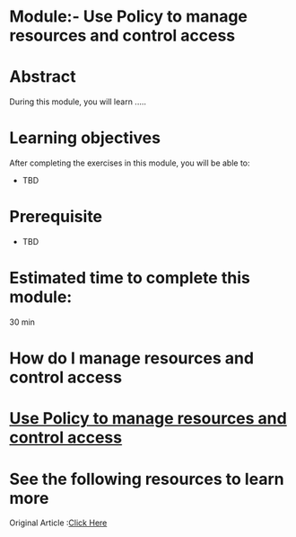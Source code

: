 # Module:- Use Policy to manage resources and control access 

# Abstract

During this module, you will learn .....

# Learning objectives
After completing the exercises in this module, you will be able to:
* TBD

# Prerequisite 
* TBD

# Estimated time to complete this module:
30 min

# How do I manage resources and control access

# [Use Policy to manage resources and control access]( https://azure.microsoft.com/en-us/documentation/articles/resource-manager-policy/)

# See the following resources to learn more
Original Article :[Click Here](https://azure.microsoft.com/en-us/documentation/articles/virtual-machines-windows-capture-image/#deploy-a-new-vm-from-the-captured-image)

